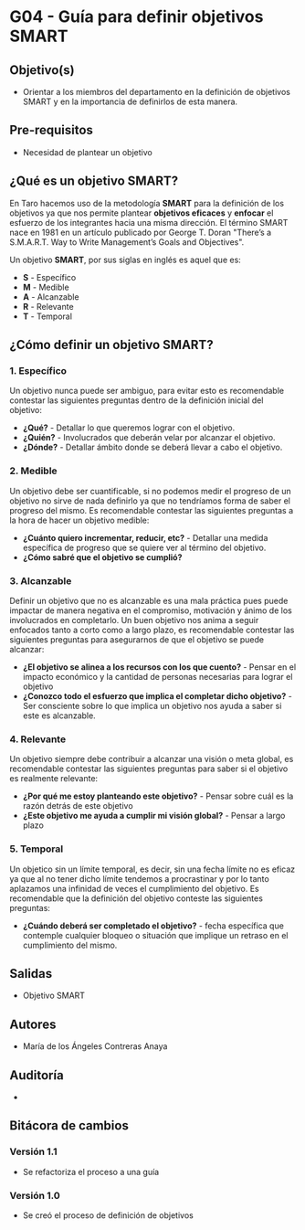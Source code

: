 # G04 - Guía para definir objetivos SMART

## Objetivo(s)

- Orientar a los miembros del departamento en la definición de objetivos SMART y en la importancia de definirlos de esta manera.

## Pre-requisitos

- Necesidad de plantear un objetivo

## ¿Qué es un objetivo SMART?

En Taro hacemos uso de la metodología **SMART** para la definición de los objetivos ya que nos permite plantear **objetivos eficaces** y **enfocar** el esfuerzo de los integrantes hacia una misma dirección. El término SMART nace en 1981 en un artículo publicado por George T. Doran "There’s a S.M.A.R.T. Way to Write Management’s Goals and Objectives". 

Un objetivo **SMART**, por sus siglas en inglés es aquel que es: 

- **S** - Específico
- **M** - Medible
- **A** - Alcanzable
- **R** - Relevante
- **T** - Temporal

## ¿Cómo definir un objetivo SMART?

### 1. Específico

Un objetivo nunca puede ser ambiguo, para evitar esto es recomendable contestar las siguientes preguntas dentro de la definición inicial del objetivo:

- **¿Qué?** - Detallar lo que queremos lograr con el objetivo.
- **¿Quién?** - Involucrados que deberán velar por alcanzar el objetivo.
- **¿Dónde?** - Detallar ámbito donde se deberá llevar a cabo el objetivo.

### 2. Medible

Un objetivo debe ser cuantificable, si no podemos medir el progreso de un objetivo no sirve de nada definirlo ya que no tendríamos forma de saber el progreso del mismo. Es recomendable contestar las siguientes preguntas a la hora de hacer un objetivo medible:

- **¿Cuánto quiero incrementar, reducir, etc?** - Detallar una medida específica de progreso que se quiere ver al término del objetivo.
- **¿Cómo sabré que el objetivo se cumplió?** 

### 3. Alcanzable

Definir un objetivo que no es alcanzable es una mala práctica pues puede impactar de manera negativa en el compromiso, motivación y ánimo de los involucrados en completarlo. Un buen objetivo nos anima a seguir enfocados tanto a corto como a largo plazo, es recomendable contestar las siguientes preguntas para asegurarnos de que el objetivo se puede alcanzar:

- **¿El objetivo se alinea a los recursos con los que cuento?** - Pensar en el impacto económico y la cantidad de personas necesarias para lograr el objetivo
- **¿Conozco todo el esfuerzo que implica el completar dicho objetivo?** - Ser consciente sobre lo que implica un objetivo nos ayuda a saber si este es alcanzable. 

### 4. Relevante

Un objetivo siempre debe contribuir a alcanzar una visión o meta global, es recomendable contestar las siguientes preguntas para saber si el objetivo es realmente relevante: 

- **¿Por qué me estoy planteando este objetivo?** - Pensar sobre cuál es la razón detrás de este objetivo
- **¿Este objetivo me ayuda a cumplir mi visión global?** - Pensar a largo plazo

### 5. Temporal

Un objetico sin un límite temporal, es decir, sin una fecha límite no es eficaz ya que al no tener dicho límite tendemos a procrastinar y por lo tanto aplazamos una infinidad de veces el cumplimiento del objetivo. Es recomendable que la definición del objetivo conteste las siguientes preguntas:

- **¿Cuándo  deberá ser completado el objetivo?** - fecha específica que contemple cualquier bloqueo o situación que implique un retraso en el cumplimiento del mismo. 

## Salidas

- Objetivo SMART

## Autores

- María de los Ángeles Contreras Anaya

## Auditoría

- 

## Bitácora de cambios

### Versión 1.1

- Se refactoriza el proceso a una guía

### Versión 1.0

- Se creó el proceso de definición de objetivos